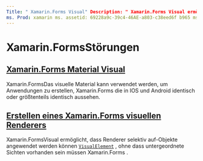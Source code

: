 ```yaml
---
Title: " Xamarin.Forms Visual" Description: " Xamarin.Forms Visual ermöglicht das selektive Anwenden von Renderer auf visualelement-Objekte, ohne dass untergeordnete Sichten vorhanden sein müssen Xamarin.Forms ."
ms. Prod: xamarin ms. assetid: 69228a9c-39c4-46AE-a803-c38eed6f b965 ms. Technology: xamarin-Forms Author: davidbritch ms. Author: dabritch ms. Date: 03/05/2019 NO-LOC: [ Xamarin.Forms , Xamarin.Essentials ]
---
```


# <a name="xamarinforms-visual"></a>Xamarin.FormsStörungen

## <a name="xamarinforms-material-visualmaterial-visualmd"></a>[Xamarin.Forms Material Visual](material-visual.md)

Xamarin.FormsDas visuelle Material kann verwendet werden, um Anwendungen zu erstellen, Xamarin.Forms die in IOS und Android identisch oder größtenteils identisch aussehen.

## <a name="create-a-xamarinforms-visual-renderercreatemd"></a>[Erstellen eines Xamarin.Forms visuellen Renderers](create.md)

Xamarin.FormsVisual ermöglicht, dass Renderer selektiv auf-Objekte angewendet werden können [`VisualElement`](xref:Xamarin.Forms.VisualElement) , ohne dass untergeordnete Sichten vorhanden sein müssen Xamarin.Forms .
